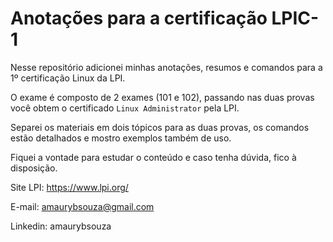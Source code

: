 # Anotações para a certificação LPIC-1

Nesse repositório adicionei minhas anotações, resumos e comandos para a 1º certificação Linux da LPI.

O exame é composto de 2 exames (101 e 102), passando nas duas provas você obtem o certificado `Linux Administrator` pela LPI.

Separei os materiais em dois tópicos para as duas provas, os comandos estão detalhados e mostro exemplos também de uso.

Fiquei a vontade para estudar o conteúdo e caso tenha dúvida, fico à disposição.

Site LPI: https://www.lpi.org/ 

E-mail: amaurybsouza@gmail.com

Linkedin: amaurybsouza
